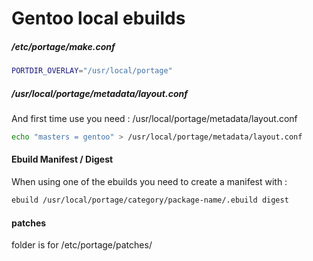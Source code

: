 # Gentoo local ebuilds

##### /etc/portage/make.conf
```bash
PORTDIR_OVERLAY="/usr/local/portage"
```

##### /usr/local/portage/metadata/layout.conf
And first time use you need : /usr/local/portage/metadata/layout.conf

```bash
echo "masters = gentoo" > /usr/local/portage/metadata/layout.conf
```

#### Ebuild Manifest / Digest
When using one of the ebuilds you need to create a manifest with :

```bash
ebuild /usr/local/portage/category/package-name/.ebuild digest
```
#### patches 
folder is for /etc/portage/patches/
